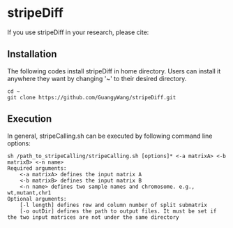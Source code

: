 # stripeDiff

If you use stripeDiff in your research, please cite: 
## Installation
The following codes install stripeDiff in home directory. Users can install it anywhere they want by changing '~' to their desired directory.

    cd ~
    git clone https://github.com/GuangyWang/stripeDiff.git


    
    


Execution
----------
In general, stripeCalling.sh can be executed by following command line options:

    sh /path_to_stripeCalling/stripeCalling.sh [options]* <-a matrixA> <-b matrixB> <-n name>
    Required arguments:
        <-a matrixA> defines the input matrix A
        <-b matrixB> defines the input matrix B
        <-n name> defines two sample names and chromosome. e.g., wt,mutant,chr1
    Optional arguments:
        [-l length] defines row and column number of split submatrix
        [-o outDir] defines the path to output files. It must be set if the two input matrices are not under the same directory



